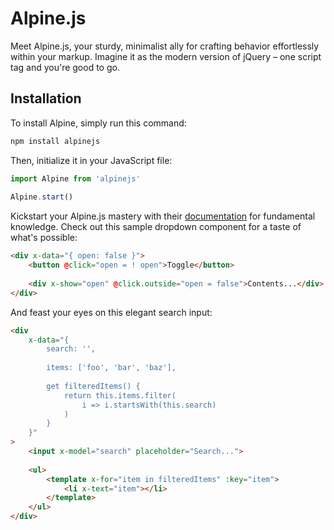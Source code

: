 # Alpine.js
Meet Alpine.js, your sturdy, minimalist ally for crafting behavior effortlessly within your markup. Imagine it as the modern version of jQuery – one script tag and you're good to go.

## Installation
To install Alpine, simply run this command:
```bash
npm install alpinejs
```
Then, initialize it in your JavaScript file:

```javascript
import Alpine from 'alpinejs'
 
Alpine.start()
```

Kickstart your Alpine.js mastery with their [documentation](https://alpinejs.dev/start-here) for fundamental knowledge. Check out this sample dropdown component for a taste of what's possible:

```html
<div x-data="{ open: false }">
    <button @click="open = ! open">Toggle</button>
 
    <div x-show="open" @click.outside="open = false">Contents...</div>
</div>
```

And feast your eyes on this elegant search input:

```html
<div
    x-data="{
        search: '',
 
        items: ['foo', 'bar', 'baz'],
 
        get filteredItems() {
            return this.items.filter(
                i => i.startsWith(this.search)
            )
        }
    }"
>
    <input x-model="search" placeholder="Search...">
 
    <ul>
        <template x-for="item in filteredItems" :key="item">
            <li x-text="item"></li>
        </template>
    </ul>
</div>
```